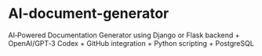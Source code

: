# AI-document-generator
AI‑Powered Documentation Generator using Django or Flask backend + OpenAI/GPT‑3 Codex + GitHub integration + Python scripting + PostgreSQL
